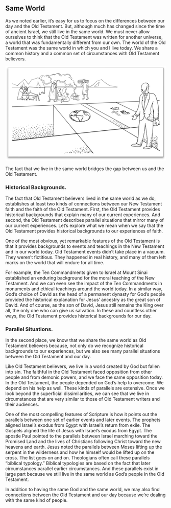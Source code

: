 ## Same World

As we noted earlier, it’s easy for us to focus on the differences between our day and the Old Testament. But, although much has changed since the time of ancient Israel, we still live in the same world. We must never allow ourselves to think that the Old Testament was written for another universe, a world that was fundamentally different from our own. The world of the Old Testament was the same world in which you and I live today. We share a common history and a common set of circumstances with Old Testament believers.

![1.1.1.m.pic12](https://github.com/thirdmill/images/raw/main/1.1.1.m.pic12.png)

The fact that we live in the same world bridges the gap between us and the Old Testament.

### Historical Backgrounds.

The fact that Old Testament believers lived in the same world as we do, establishes at least two kinds of connections between our New Testament faith and the faith of the Old Testament. First, the Old Testament provides historical backgrounds that explain many of our current experiences. And second, the Old Testament describes parallel situations that mirror many of our current experiences. Let’s explore what we mean when we say that the Old Testament provides historical backgrounds to our experiences of faith.

One of the most obvious, yet remarkable features of the Old Testament is that it provides backgrounds to events and teachings in the New Testament and in our world today. Old Testament events didn’t take place in a vacuum. They weren’t fictitious. They happened in real history, and many of them left marks on the world that will endure for all time.

For example, the Ten Commandments given to Israel at Mount Sinai established an enduring background for the moral teaching of the New Testament. And we can even see the impact of the Ten Commandments in monuments and ethical teachings around the world today. In a similar way, God’s choice of David as the head of a permanent dynasty for God’s people provided the historical explanation for Jesus’ ancestry as the great son of David. And of course, as the son of David, Jesus still remains the King over all, the only one who can give us salvation. In these and countless other ways, the Old Testament provides historical backgrounds for our day. 

### Parallel Situations.

In the second place, we know that we share the same world as Old Testament believers because, not only do we recognize historical backgrounds to our experiences, but we also see many parallel situations between the Old Testament and our day.

Like Old Testament believers, we live in a world created by God but fallen into sin. The faithful in the Old Testament faced opposition from other people and from demonic powers, and we face the same opposition today. In the Old Testament, the people depended on God’s help to overcome. We depend on his help as well. These kinds of parallels are extensive. Once we look beyond the superficial dissimilarities, we can see that we live in circumstances that are very similar to those of Old Testament writers and their audiences.

One of the most compelling features of Scripture is how it points out the parallels between one set of earlier events and later events. The prophets aligned Israel’s exodus from Egypt with Israel’s return from exile. The Gospels aligned the life of Jesus with Israel’s exodus from Egypt. The apostle Paul pointed to the parallels between Israel marching toward the Promised Land and the lives of Christians following Christ toward the new heavens and earth. Jesus noted the parallels between Moses lifting up the serpent in the wilderness and how he himself would be lifted up on the cross. The list goes on and on. Theologians often call these parallels “biblical typology.” Biblical typologies are based on the fact that later circumstances parallel earlier circumstances. And these parallels exist in large part because we still live in the same world as God’s people in the Old Testament.

In addition to having the same God and the same world, we may also find connections between the Old Testament and our day because we’re dealing with the same kind of people.
